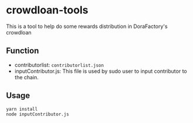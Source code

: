 # crowdloan-tools
This is a tool to help do some rewards distribution in DoraFactory's crowdloan


## Function
* contributorlist: `contributorlist.json`
* inputContributor.js: This file is used by sudo user to input contributor to the chain.

## Usage
```shell
yarn install
node inputContributor.js
```

